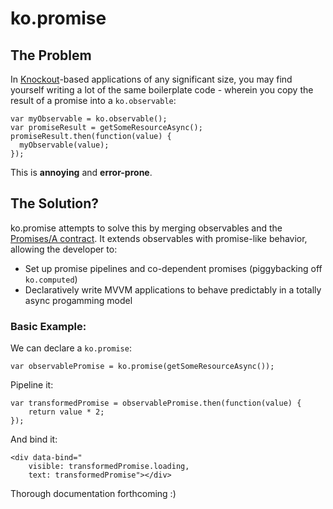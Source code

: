 # ko.promise

## The Problem

In [Knockout][1]-based applications of any significant size, you may find yourself writing a lot of the same boilerplate code - wherein you copy the result of a promise into a `ko.observable`:

    var myObservable = ko.observable();
    var promiseResult = getSomeResourceAsync();
    promiseResult.then(function(value) {
      myObservable(value);
    });
    
This is **annoying** and **error-prone**.

## The Solution?
    
ko.promise attempts to solve this by merging observables and the [Promises/A contract][2]. It extends observables with promise-like behavior, allowing the developer to:
- Set up promise pipelines and co-dependent promises (piggybacking off `ko.computed`)
- Declaratively write MVVM applications to behave predictably in a totally async progamming model

### Basic Example:

We can declare a `ko.promise`:

    var observablePromise = ko.promise(getSomeResourceAsync());

Pipeline it:

    var transformedPromise = observablePromise.then(function(value) {
        return value * 2;
    });
    
And bind it:

    <div data-bind="
        visible: transformedPromise.loading,
        text: transformedPromise"></div>

Thorough documentation forthcoming :)

[1]: http://knockoutjs.com
[2]: http://wiki.commonjs.org/wiki/Promises/A
